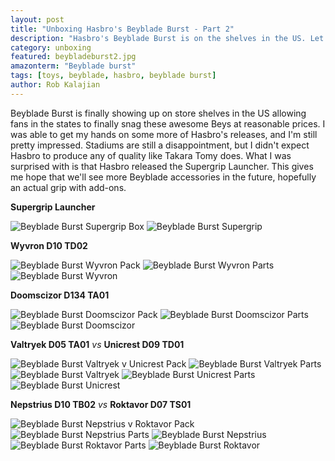 ```yaml
---
layout: post
title: "Unboxing Hasbro's Beyblade Burst - Part 2"
description: "Hasbro's Beyblade Burst is on the shelves in the US. Let's take a look!"
category: unboxing
featured: beybladeburst2.jpg
amazonterm: "Beyblade burst"
tags: [toys, beyblade, hasbro, beyblade burst]
author: Rob Kalajian
---
```


Beyblade Burst is finally showing up on store shelves in the US allowing fans in the states to finally snag these awesome Beys at reasonable prices. I was able to get my hands on some more of Hasbro's releases, and I'm still pretty impressed. Stadiums are still a disappointment, but I didn't expect Hasbro to produce any of quality like Takara Tomy does. What I was surprised with is that Hasbro released the Supergrip Launcher. This gives me hope that we'll see more Beyblade accessories in the future, hopefully an actual grip with add-ons.



**Supergrip Launcher**

![Beyblade Burst Supergrip Box](/images/beybladeburst/supergripbox.jpg)
![Beyblade Burst Supergrip](/images/beybladeburst/supergrip.jpg)

**Wyvron D10 TD02**

![Beyblade Burst Wyvron Pack](/images/beybladeburst/wyvronpack.jpg)
![Beyblade Burst Wyvron Parts](/images/beybladeburst/wyvronparts.jpg)
![Beyblade Burst Wyvron](/images/beybladeburst/wyvron.jpg)

**Doomscizor D134 TA01**

![Beyblade Burst Doomscizor Pack](/images/beybladeburst/doompack.jpg)
![Beyblade Burst Doomscizor Parts](/images/beybladeburst/doomparts.jpg)
![Beyblade Burst Doomscizor](/images/beybladeburst/doom.jpg)

**Valtryek D05 TA01** *vs* **Unicrest D09 TD01**

![Beyblade Burst Valtryek v Unicrest Pack](/images/beybladeburst/valunipack.jpg)
![Beyblade Burst Valtryek Parts](/images/beybladeburst/valparts.jpg)
![Beyblade Burst Valtryek](/images/beybladeburst/val.jpg)
![Beyblade Burst Unicrest Parts](/images/beybladeburst/uniparts.jpg)
![Beyblade Burst Unicrest](/images/beybladeburst/uni.jpg)

**Nepstrius D10 TB02** *vs* **Roktavor D07 TS01**

![Beyblade Burst Nepstrius v Roktavor Pack](/images/beybladeburst/neprocpack.jpg)
![Beyblade Burst Nepstrius Parts](/images/beybladeburst/nepparts.jpg)
![Beyblade Burst Nepstrius](/images/beybladeburst/nep.jpg)
![Beyblade Burst Roktavor Parts](/images/beybladeburst/rokparts.jpg)
![Beyblade Burst Roktavor](/images/beybladeburst/rok.jpg)
